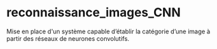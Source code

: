 # reconnaissance_images_CNN
Mise en place d'un système capable d’établir la catégorie d’une image à partir des réseaux de neurones convolutifs. 
